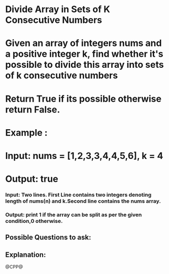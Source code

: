 # Divide Array in Sets of K Consecutive Numbers
# Given an array of integers nums and a positive integer k, find whether it's possible to divide this array into sets of k consecutive numbers
# Return True if its possible otherwise return False.

# Example :
# Input: nums = [1,2,3,3,4,4,5,6], k = 4
# Output: true
### Input: Two lines. First Line contains two integers denoting length of nums(n) and k.Second line contains the nums array.
### Output: print 1 if the array can be split as per the given condition,0 otherwise.

## Possible Questions to ask:

## Explanation:

@CPP@
